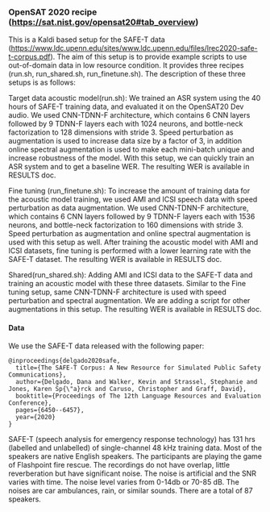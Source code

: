 ###  OpenSAT 2020 recipe (https://sat.nist.gov/opensat20#tab_overview)

This is a Kaldi based setup for the SAFE-T data (https://www.ldc.upenn.edu/sites/www.ldc.upenn.edu/files/lrec2020-safe-t-corpus.pdf).
The aim of this setup is to provide example scripts to use out-of-domain data in low resource condition.
It provides three recipes (run.sh, run_shared.sh, run_finetune.sh). The description of these three setups is as follows:

Target data acoustic model(run.sh): We trained an ASR system using the 40 hours of SAFE-T
training data, and evaluated it on the OpenSAT20 Dev audio. We used CNN-TDNN-F
architecture, which contains 6 CNN layers followed by 9 TDNN-F layers each with 1024
neurons, and bottle-neck factorization to 128 dimensions with stride 3. Speed perturbation as
augmentation is used to increase data size by a factor of 3, in addition online spectral
augmentation is used to make each mini-batch unique and increase robustness of the model.
With this setup, we can quickly train an ASR system and to get a baseline WER. The
resulting WER is available in RESULTS doc.

Fine tuning (run_finetune.sh): To increase the amount of training data for the acoustic model training, we
used AMI and ICSI speech data with speed perturbation as data augmentation. We used
CNN-TDNN-F architecture, which contains 6 CNN layers followed by 9 TDNN-F layers
each with 1536 neurons, and bottle-neck factorization to 160 dimensions with stride 3. Speed
perturbation as augmentation and online spectral augmentation is used with this setup as well.
After training the acoustic model with AMI and ICSI datasets, fine tuning is performed with
a lower learning rate with the SAFE-T dataset. The resulting WER is available in RESULTS doc.

Shared(run_shared.sh): Adding AMI and ICSI data to the SAFE-T data and training an acoustic model
with these three datasets. Similar to the Fine tuning setup, same CNN-TDNN-F architecture
is used with speed perturbation and spectral augmentation. We are adding a script for other
augmentations in this setup. The resulting WER is available in RESULTS doc.

#### Data
We use the SAFE-T data released with the following paper:
```
@inproceedings{delgado2020safe,
  title={The SAFE-T Corpus: A New Resource for Simulated Public Safety Communications},
  author={Delgado, Dana and Walker, Kevin and Strassel, Stephanie and Jones, Karen Sp{\"a}rck and Caruso, Christopher and Graff, David},
  booktitle={Proceedings of The 12th Language Resources and Evaluation Conference},
  pages={6450--6457},
  year={2020}
}
```

SAFE-T (speech analysis for emergency response technology) has 131 hrs (labelled and unlabelled)
of single-channel 48 kHz training data. Most of the speakers are native English speakers. The 
participants are playing the game of Flashpoint fire rescue. The recordings do not have overlap,
little reverberation but have significant noise. The noise is artificial and the SNR varies with
time. The noise level varies from 0-14db or 70-85 dB. The noises are car ambulances, rain,
or similar sounds. There are a total of 87 speakers.

```
